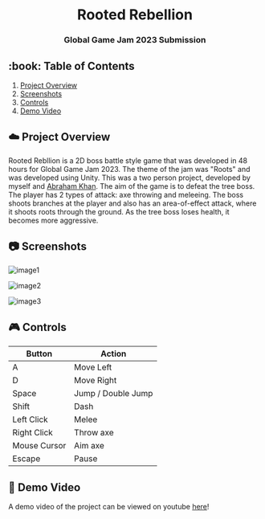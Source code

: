<h1 align="center">Rooted Rebellion</h1>

<h3 align="center">Global Game Jam 2023 Submission</h3>

<!--Animated Gif goes here-->

<h2>:book: Table of Contents</h2>
<ol>
  <li><a href="#project_overview">Project Overview</a></li>
  <li><a href="#screenshots">Screenshots</a></li>
  <li><a href="#controls">Controls</a></li>
  <li><a href="#video">Demo Video</a></li>
</ol>

<h2 id="project_overview">☁️ Project Overview</h2>

Rooted Rebllion is a 2D boss battle style game that was developed in 48 hours for Global Game Jam 2023. The theme of the jam was "Roots" and was developed using Unity. This was a two person project, developed by myself and [Abraham Khan](https://github.com/AbrahamTKhan). The aim of the game is to defeat the tree boss. The player has 2 types of attack: axe throwing and meleeing. The boss shoots branches at the player and also has an area-of-effect attack, where it shoots roots through the ground. As the tree boss loses health, it becomes more aggressive.

<h2 id="screenshots">📷 Screenshots</h2>

![image1](https://github.com/dfarrow00/Rooted-Rebellion-GGJ2023/assets/111578789/7ffd6417-6551-4f05-99f9-138d710f722d)

![image2](https://github.com/dfarrow00/Rooted-Rebellion-GGJ2023/assets/111578789/aea0c3b2-b51b-44af-bd76-6355e85e0d43)

![image3](https://github.com/dfarrow00/Rooted-Rebellion-GGJ2023/assets/111578789/cfe68d77-547d-4a68-ab41-e2b95f4ab154)


<h2 id="controls"> 🎮 Controls </h2>

| Button | Action |
| ------ | ------ |
| A | Move Left |
| D | Move Right |
| Space | Jump / Double Jump |
| Shift | Dash |
| Left Click | Melee |
| Right Click | Throw axe |
| Mouse Cursor | Aim axe |
| Escape | Pause |

<h2 id="video"> 🎥 Demo Video </h2>

A demo video of the project can be viewed on youtube [here](https://youtu.be/bjpfNYzy3jY)!
